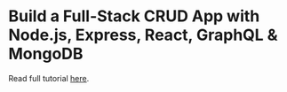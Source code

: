 # Build a Full-Stack CRUD App with Node.js, Express, React, GraphQL & MongoDB

Read full tutorial [here](https://www.djamware.com/post/5cbd1e9a80aca754f7a9d1f2/build-a-fullstack-crud-app-with-nodejs-express-react-graphql-mongodb).

